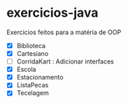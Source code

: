 # exercicios-java
 Exercicios feitos para a matéria de OOP 

 - [x] Biblioteca
 - [x] Cartesiano
 - [ ] CorridaKart : Adicionar interfaces
 - [x] Escola
 - [x] Estacionamento
 - [x] ListaPecas
 - [x] Tecelagem
